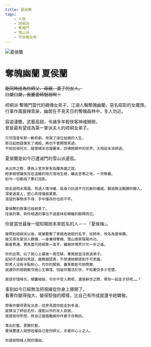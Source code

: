 ```yaml
---
title: 夏侯蘭
tags:
    - 人物
    - 崆峒派
    - 奪魄門
    - 雪山派
    - 可攻略女角
---
```


![夏侯蘭](/images/characters/girl_5/icon_girl5.png)

# 奪魄幽蘭 夏侯蘭

~~能同時成為你師父、母親、妻子的女人。~~  
~~口桀口桀，我要妻師魅祖啊！~~

崆峒派‧奪魄門當代的嫡傳女弟子，江湖人稱奪魄幽蘭，惡名昭彰的女魔頭，  
行事作風狠辣乖戾，幽居在不見天日的奪魄森林中，生人勿近。

<Tabs>
  <Tab title="列傳一">
	容姿淒艷，武藝高超，令諸多年輕俠客神魂顛倒，<br>
	曾是最有望成為第一掌派夫人的崆峒女弟子。
	
	只可惜昔年那一齣悲劇，改寫了這位姑娘的人生，
	那日起她就像失了魂般，再也不曾開懷笑過，
	不知目視何方，縱使晴天也撐著傘，彷彿她眼中的世界，大雨從未消停過。
  </Tab>
  <Tab title="列傳二">
	夏侯蘭是如今已遭滅門的雪山派遺孤。
	
	未出世之際，便與上官世家有指腹為婚之誼，
	她爹娘想讓孩兒在溫暖的地方落地生根，離此苦寒之地，一世無憂。
	如今一切都成了夢幻泡影。
	
	她走過雨水風霜，見過人情冷暖，挺身力抗過不可抗衡的權威，戰過無法戰勝的敵人。
	深愛過某人，把心弄得傷痕累累。
	渴望的事物求不得，手中僅存的也抓不牢。
	
	夏侯蘭的故事已經結束了。
	往後的事，與你相遇的事也不過是味如嚼蠟的餘興而已。
  </Tab>
  <Tab title="列傳三">
	你是當世最後一個知曉她本來姓名的人－－『夏侯梅』。
	
	被帶到崆峒派以後，就被篡奪了爹娘為她取的名字，從師命，改名為夏侯蘭。
	後又得先掌派人親傳，一身兼得奪魄、雪山兩家陰陽內功，
	融會貫通，實為當代崆峒第一高手，離絕世境界只欠一步之遙。
	
	你的出現，佔了她心上最後一席空缺，畢竟她並沒收過弟子。
	起初不過是玩笑話，越教越認真，不禁連她都感到不可思議，
	對旁人沒有半點耐心，可你的駑鈍、蠢笨都能令她莞爾，
	就連你的相貌都令她心生憐惜，怕留你獨活於世，不知要受多少苦楚。
	
	是該珍惜時光，傾囊相授，令你不受人欺呢，還是辭世之際，帶你一起走才好呢……？
  </Tab>
  <Tab title="列傳四">
	事到如今已經無法把視線從你身上挪開了，<br>
	看著你變得強大、變得堅強的模樣，比自己有所成就還令她驕傲。
	
	想看你變得更有出息，從旁見證你能走到多遠，
	就算沒了師徒名份，還能以你的友人自居，
	或是按你所想，將自己當獎勵嫁你作妻子亦無妨。
	
	青出於藍，更勝於藍，
	夏侯蘭逢人就想炫耀自己是你師父，亦是你心上之人。
	
	你是她戀棧人間的理由。
  </Tab>
</Tabs>
